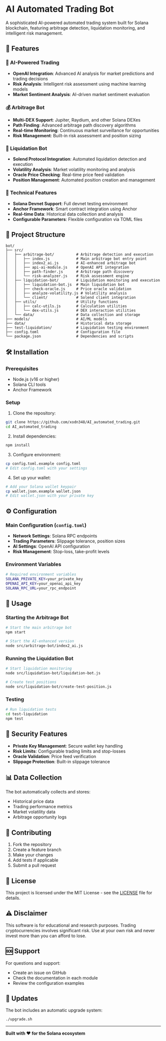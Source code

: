 # AI Automated Trading Bot

A sophisticated AI-powered automated trading system built for Solana blockchain, featuring arbitrage detection, liquidation monitoring, and intelligent risk management.

## 🚀 Features

### 🤖 AI-Powered Trading
- **OpenAI Integration**: Advanced AI analysis for market predictions and trading decisions
- **Risk Analysis**: Intelligent risk assessment using machine learning models
- **Market Sentiment Analysis**: AI-driven market sentiment evaluation

### 💰 Arbitrage Bot
- **Multi-DEX Support**: Jupiter, Raydium, and other Solana DEXes
- **Path Finding**: Advanced arbitrage path discovery algorithms
- **Real-time Monitoring**: Continuous market surveillance for opportunities
- **Risk Management**: Built-in risk assessment and position sizing

### 🏦 Liquidation Bot
- **Solend Protocol Integration**: Automated liquidation detection and execution
- **Volatility Analysis**: Market volatility monitoring and analysis
- **Oracle Price Checking**: Real-time price feed validation
- **Position Management**: Automated position creation and management

### 🔧 Technical Features
- **Solana Devnet Support**: Full devnet testing environment
- **Anchor Framework**: Smart contract integration using Anchor
- **Real-time Data**: Historical data collection and analysis
- **Configurable Parameters**: Flexible configuration via TOML files

## 📁 Project Structure

```
bot/
├── src/
│   ├── arbitrage-bot/          # Arbitrage detection and execution
│   │   ├── index.js            # Main arbitrage bot entry point
│   │   ├── index2_ai.js        # AI-enhanced arbitrage bot
│   │   ├── api-ai-module.js    # OpenAI API integration
│   │   ├── path-finder.js      # Arbitrage path discovery
│   │   └── risk-analyzer.js    # Risk assessment engine
│   ├── liquidation-bot/        # Liquidation monitoring and execution
│   │   ├── liquidation-bot.js  # Main liquidation bot
│   │   ├── check-oracle.js     # Price oracle validation
│   │   ├── analyze-volatility.js # Volatility analysis
│   │   └── client/             # Solend client integration
│   ├── utils/                  # Utility functions
│   │   ├── calc-utils.js       # Calculation utilities
│   │   └── dex-utils.js        # DEX interaction utilities
│   └── data/                   # Data collection and storage
├── models/                     # AI/ML models
├── data/                       # Historical data storage
├── test-liquidation/           # Liquidation testing environment
├── config.toml                 # Configuration file
└── package.json                # Dependencies and scripts
```

## 🛠️ Installation

### Prerequisites
- Node.js (v16 or higher)
- Solana CLI tools
- Anchor Framework

### Setup
1. Clone the repository:
```bash
git clone https://github.com/xodn348/AI_automated_trading.git
cd AI_automated_trading
```

2. Install dependencies:
```bash
npm install
```

3. Configure environment:
```bash
cp config.toml.example config.toml
# Edit config.toml with your settings
```

4. Set up your wallet:
```bash
# Add your Solana wallet keypair
cp wallet.json.example wallet.json
# Edit wallet.json with your private key
```

## ⚙️ Configuration

### Main Configuration (`config.toml`)
- **Network Settings**: Solana RPC endpoints
- **Trading Parameters**: Slippage tolerance, position sizes
- **AI Settings**: OpenAI API configuration
- **Risk Management**: Stop-loss, take-profit levels

### Environment Variables
```bash
# Required environment variables
SOLANA_PRIVATE_KEY=your_private_key
OPENAI_API_KEY=your_openai_api_key
SOLANA_RPC_URL=your_rpc_endpoint
```

## 🚀 Usage

### Starting the Arbitrage Bot
```bash
# Start the main arbitrage bot
npm start

# Start the AI-enhanced version
node src/arbitrage-bot/index2_ai.js
```

### Running the Liquidation Bot
```bash
# Start liquidation monitoring
node src/liquidation-bot/liquidation-bot.js

# Create test positions
node src/liquidation-bot/create-test-position.js
```

### Testing
```bash
# Run liquidation tests
cd test-liquidation
npm test
```

## 🔐 Security Features

- **Private Key Management**: Secure wallet key handling
- **Risk Limits**: Configurable trading limits and stop-losses
- **Oracle Validation**: Price feed verification
- **Slippage Protection**: Built-in slippage tolerance

## 📊 Data Collection

The bot automatically collects and stores:
- Historical price data
- Trading performance metrics
- Market volatility data
- Arbitrage opportunity logs

## 🤝 Contributing

1. Fork the repository
2. Create a feature branch
3. Make your changes
4. Add tests if applicable
5. Submit a pull request

## 📝 License

This project is licensed under the MIT License - see the [LICENSE](LICENSE) file for details.

## ⚠️ Disclaimer

This software is for educational and research purposes. Trading cryptocurrencies involves significant risk. Use at your own risk and never invest more than you can afford to lose.

## 🆘 Support

For questions and support:
- Create an issue on GitHub
- Check the documentation in each module
- Review the configuration examples

## 🔄 Updates

The bot includes an automatic upgrade system:
```bash
./upgrade.sh
```

---

**Built with ❤️ for the Solana ecosystem**